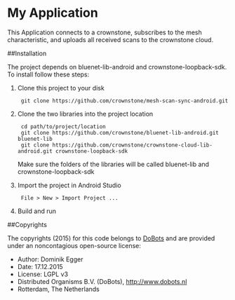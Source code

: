 # My Application

This Application connects to a crownstone, subscribes to the mesh characteristic, and uploads all received
scans to the crownstone cloud.

##Installation

The project depends on bluenet-lib-android and crownstone-loopback-sdk. To install follow these steps:

1. Clone this project to your disk

        git clone https://github.com/crownstone/mesh-scan-sync-android.git

2. Clone the two libraries into the project location

        cd path/to/project/location
        git clone https://github.com/crownstone/bluenet-lib-android.git bluenet-lib
        git clone https://github.com/crownstone/crownstone-cloud-lib-android.git crownstone-loopback-sdk

    Make sure the folders of the libraries will be called bluenet-lib and crownstone-loopback-sdk

3. Import the project in Android Studio

        File > New > Import Project ...

5. Build and run

##Copyrights

The copyrights (2015) for this code belongs to [DoBots](http://dobots.nl) and are provided under an noncontagious open-source license:

* Author: Dominik Egger
* Date: 17.12.2015
* License: LGPL v3
* Distributed Organisms B.V. (DoBots), http://www.dobots.nl
* Rotterdam, The Netherlands

